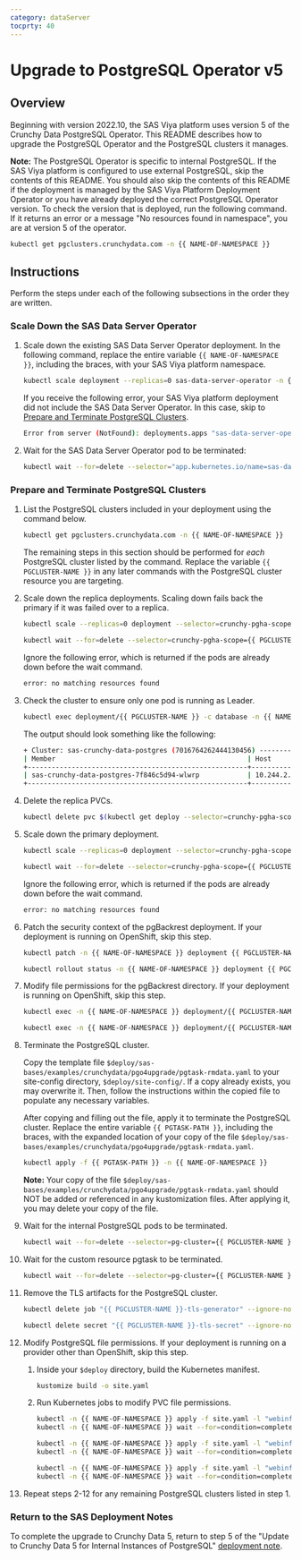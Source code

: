 ```yaml
---
category: dataServer
tocprty: 40
---
```


# Upgrade to PostgreSQL Operator v5

## Overview

Beginning with version 2022.10, the SAS Viya platform uses version 5 of the Crunchy Data PostgreSQL Operator. This README describes how to upgrade the PostgreSQL Operator and the PostgreSQL clusters it manages.

**Note:** The PostgreSQL Operator is specific to internal PostgreSQL. If the SAS Viya platform is configured to use external PostgreSQL, skip the contents of this README. You should also skip the contents of this README if the deployment is managed by the SAS Viya Platform Deployment Operator or you have already deployed the correct PostgreSQL Operator version. To check the version that is deployed, run the following command. If it returns an error or a message "No resources found in <your-namespace> namespace", you are at version 5 of the operator.

```bash
kubectl get pgclusters.crunchydata.com -n {{ NAME-OF-NAMESPACE }}
```

## Instructions

Perform the steps under each of the following subsections in the order they are written.

### Scale Down the SAS Data Server Operator

1. Scale down the existing SAS Data Server Operator deployment. In the following command, replace the entire variable `{{ NAME-OF-NAMESPACE }}`, including the braces, with your SAS Viya platform namespace.

    ```bash
    kubectl scale deployment --replicas=0 sas-data-server-operator -n {{ NAME-OF-NAMESPACE }}
    ```

    If you receive the following error, your SAS Viya platform deployment did not include the SAS Data Server Operator. In this case, skip to [Prepare and Terminate PostgreSQL Clusters](#prepare-and-terminate-postgresql-clusters).

    ```bash
    Error from server (NotFound): deployments.apps "sas-data-server-operator" not found
    ```

2. Wait for the SAS Data Server Operator pod to be terminated:

    ```bash
    kubectl wait --for=delete --selector="app.kubernetes.io/name=sas-data-server-operator" pods --timeout=300s -n {{ NAME-OF-NAMESPACE }}
    ```

### Prepare and Terminate PostgreSQL Clusters

1. List the PostgreSQL clusters included in your deployment using the command below.

    ```bash
    kubectl get pgclusters.crunchydata.com -n {{ NAME-OF-NAMESPACE }}
    ```

    The remaining steps in this section should be performed for *each* PostgreSQL cluster listed by the command. Replace the variable `{{ PGCLUSTER-NAME }}` in any later commands with the PostgreSQL cluster resource you are targeting.

2. Scale down the replica deployments. Scaling down fails back the primary if it was failed over to a replica.

    ```bash
    kubectl scale --replicas=0 deployment --selector=crunchy-pgha-scope={{ PGCLUSTER-NAME }},name!={{ PGCLUSTER-NAME }} -n {{ NAME-OF-NAMESPACE }}

    kubectl wait --for=delete --selector=crunchy-pgha-scope={{ PGCLUSTER-NAME }},name!={{ PGCLUSTER-NAME }} pods --timeout=300s -n {{ NAME-OF-NAMESPACE }}
    ```

    Ignore the following error, which is returned if the pods are already down before the wait command.

    ```bash
    error: no matching resources found
    ```

3. Check the cluster to ensure only one pod is running as Leader.

    ```bash
    kubectl exec deployment/{{ PGCLUSTER-NAME }} -c database -n {{ NAME-OF-NAMESPACE }} -- patronictl list
    ```

    The output should look something like the following:

    ```bash
    + Cluster: sas-crunchy-data-postgres (7016764262444130456) -----------+---------+---------+----+-----------+
    | Member                                                | Host        | Role    | State   | TL | Lag in MB |
    +-------------------------------------------------------+-------------+---------+---------+----+-----------+
    | sas-crunchy-data-postgres-7f846c5d94-wlwrp            | 10.244.2.88 | Leader  | running | 19 |           |
    +-------------------------------------------------------+-------------+---------+---------+----+-----------+
    ```

4. Delete the replica PVCs.

    ```bash
    kubectl delete pvc $(kubectl get deploy --selector=crunchy-pgha-scope={{ PGCLUSTER-NAME }},name!={{ PGCLUSTER-NAME }} -o jsonpath='{.items[*].metadata.name}' -n {{ NAME-OF-NAMESPACE }} ) --timeout=300s -n {{ NAME-OF-NAMESPACE }}
    ```

5. Scale down the primary deployment.

    ```bash
    kubectl scale --replicas=0 deployment --selector=crunchy-pgha-scope={{ PGCLUSTER-NAME }},name={{ PGCLUSTER-NAME }} -n {{ NAME-OF-NAMESPACE }}

    kubectl wait --for=delete --selector=crunchy-pgha-scope={{ PGCLUSTER-NAME }},name={{ PGCLUSTER-NAME }} pods --timeout=300s -n {{ NAME-OF-NAMESPACE }}
    ```

    Ignore the following error, which is returned if the pods are already down before the wait command.

    ```bash
    error: no matching resources found
    ```

6. Patch the security context of the pgBackrest deployment. If your deployment is running on OpenShift, skip this step.

    ```bash
    kubectl patch -n {{ NAME-OF-NAMESPACE }} deployment {{ PGCLUSTER-NAME }}-backrest-shared-repo --type json -p '[{"op": "replace", "path": "/spec/template/spec/securityContext", "value": { "runAsNonRoot": true, "runAsUser": 2000, "runAsGroup": 26, "fsGroup": 26, "supplementalGroups": [26, 2000]}}]'

    kubectl rollout status -n {{ NAME-OF-NAMESPACE }} deployment {{ PGCLUSTER-NAME }}-backrest-shared-repo
    ```

7. Modify file permissions for the pgBackrest directory. If your deployment is running on OpenShift, skip this step.

    ```bash
    kubectl exec -n {{ NAME-OF-NAMESPACE }} deployment/{{ PGCLUSTER-NAME }}-backrest-shared-repo -- chmod -R 770 /backrestrepo/{{ PGCLUSTER-NAME }}-backrest-shared-repo/

    kubectl exec -n {{ NAME-OF-NAMESPACE }} deployment/{{ PGCLUSTER-NAME }}-backrest-shared-repo -- chgrp -R postgres /backrestrepo/{{ PGCLUSTER-NAME }}-backrest-shared-repo/
    ```

8. Terminate the PostgreSQL cluster.

    Copy the template file `$deploy/sas-bases/examples/crunchydata/pgo4upgrade/pgtask-rmdata.yaml` to your site-config directory, `$deploy/site-config/`. If a copy already exists, you may overwrite it. Then, follow the instructions within the copied file to populate any necessary variables.

    After copying and filling out the file, apply it to terminate the PostgreSQL cluster. Replace the entire variable `{{ PGTASK-PATH }}`, including the braces, with the expanded location of your copy of the file `$deploy/sas-bases/examples/crunchydata/pgo4upgrade/pgtask-rmdata.yaml`.

    ```bash
    kubectl apply -f {{ PGTASK-PATH }} -n {{ NAME-OF-NAMESPACE }}
    ```

    **Note:** Your copy of the file `$deploy/sas-bases/examples/crunchydata/pgo4upgrade/pgtask-rmdata.yaml` should NOT be added or referenced in any kustomization files. After applying it, you may delete your copy of the file.

9. Wait for the internal PostgreSQL pods to be terminated.

    ```bash
    kubectl wait --for=delete --selector=pg-cluster={{ PGCLUSTER-NAME }} pods --timeout=300s -n {{ NAME-OF-NAMESPACE }}
    ```

10. Wait for the custom resource pgtask to be terminated.

    ```bash
    kubectl wait --for=delete --selector=pg-cluster={{ PGCLUSTER-NAME }} pgtask --timeout=300s -n {{ NAME-OF-NAMESPACE }}
    ```

11. Remove the TLS artifacts for the PostgreSQL cluster.

    ```bash
    kubectl delete job "{{ PGCLUSTER-NAME }}-tls-generator" --ignore-not-found=true --timeout=300s -n {{ NAME-OF-NAMESPACE }}

    kubectl delete secret "{{ PGCLUSTER-NAME }}-tls-secret" --ignore-not-found=true --timeout=300s -n {{ NAME-OF-NAMESPACE }}
    ```

12. Modify PostgreSQL file permissions. If your deployment is running on a provider other than OpenShift, skip this step.

    1. Inside your `$deploy` directory, build the Kubernetes manifest.

        ```bash
        kustomize build -o site.yaml
        ```

    2. Run Kubernetes jobs to modify PVC file permissions.

        ```bash
        kubectl -n {{ NAME-OF-NAMESPACE }} apply -f site.yaml -l "webinfdsvr.sas.com/upgrade-crunchy-step-1={{ PGCLUSTER-NAME }}"
        kubectl -n {{ NAME-OF-NAMESPACE }} wait --for=condition=complete job --timeout=300s -l "webinfdsvr.sas.com/upgrade-crunchy-step-1={{ PGCLUSTER-NAME }}"

        kubectl -n {{ NAME-OF-NAMESPACE }} apply -f site.yaml -l "webinfdsvr.sas.com/upgrade-crunchy-step-2={{ PGCLUSTER-NAME }}"
        kubectl -n {{ NAME-OF-NAMESPACE }} wait --for=condition=complete job --timeout=300s -l "webinfdsvr.sas.com/upgrade-crunchy-step-2={{ PGCLUSTER-NAME }}"

        kubectl -n {{ NAME-OF-NAMESPACE }} apply -f site.yaml -l "webinfdsvr.sas.com/upgrade-crunchy-step-3={{ PGCLUSTER-NAME }}"
        kubectl -n {{ NAME-OF-NAMESPACE }} wait --for=condition=complete job --timeout=300s -l "webinfdsvr.sas.com/upgrade-crunchy-step-3={{ PGCLUSTER-NAME }}"
        ```

13. Repeat steps 2-12 for any remaining PostgreSQL clusters listed in step 1.

### Return to the SAS Deployment Notes

To complete the upgrade to Crunchy Data 5, return to step 5 of the "Update to Crunchy Data 5 for Internal Instances of PostgreSQL" [deployment note](https://documentation.sas.com/?cdcId=itopscdc&cdcVersion=default&docsetId=dplynotes&docsetTarget=p1bpcvd3sr8au8n1w9ypcvu31taj.htm#p0wzpjfrqqt8e7n1ark37upbs4t7).

